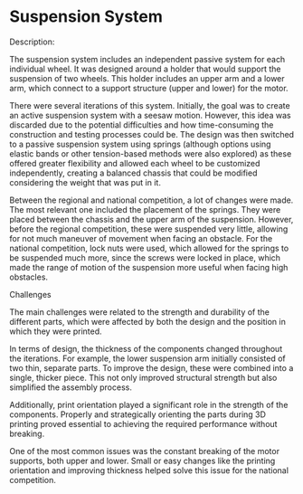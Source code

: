 # Suspension System

Description: 

The suspension system includes an independent passive system for each individual wheel. It was designed around a holder that would support the suspension of two wheels. This holder includes an upper arm and a lower arm, which connect to a support structure (upper and lower) for the motor. 

There were several iterations of this system. Initially, the goal was to create an active suspension system with a seesaw motion. However, this idea was discarded due to the potential difficulties and how time-consuming the construction and testing processes could be. The design was then switched to a passive suspension system using springs (although options using elastic bands or other tension-based methods were also explored) as these offered greater flexibility and allowed each wheel to be customized independently, creating a balanced chassis that could be modified considering the weight that was put in it. 

Between the regional and national competition, a lot of changes were made. The most relevant one included the placement of the springs. They were placed between the chassis and the upper arm of the suspension. However, before the regional competition, these were suspended very little, allowing for not much maneuver of movement when facing an obstacle. For the national competition, lock nuts were used, which allowed for the springs to be suspended much more, since the screws were locked in place, which made the range of motion of the suspension more useful when facing high obstacles. 

 

Challenges 

The main challenges were related to the strength and durability of the different parts, which were affected by both the design and the position in which they were printed. 

 In terms of design, the thickness of the components changed throughout the iterations. For example, the lower suspension arm initially consisted of two thin, separate parts. To improve the design, these were combined into a single, thicker piece. This not only improved structural strength but also simplified the assembly process.  

Additionally, print orientation played a significant role in the strength of the components. Properly and strategically orienting the parts during 3D printing proved essential to achieving the required performance without breaking.  

One of the most common issues was the constant breaking of the motor supports, both upper and lower. Small or easy changes like the printing orientation and improving thickness helped solve this issue for the national competition. 
